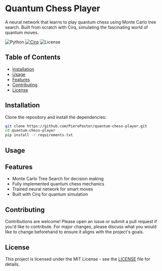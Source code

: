 # Quantum Chess Player

A neural network that learns to play quantum chess using Monte Carlo tree search. Built from scratch with Cirq, simulating the fascinating world of quantum moves.

![Python](https://img.shields.io/badge/Python-3.x-blue)
[![Cirq](https://img.shields.io/badge/Cirq-1.4-orange)](https://quantumai.google/cirq)
![License](https://img.shields.io/badge/License-MIT-green)

## Table of Contents
- [Installation](#installation)
- [Usage](#usage)
- [Features](#features)
- [Contributing](#contributing)
- [License](#license)

## Installation
Clone the repository and install the dependencies:

```bash
git clone https://github.com/PieroPastor/quantum-chess-player.git
cd quantum-chess-player
pip install -r requirements.txt
```
## Usage

## Features
- Monte Carlo Tree Search for decision making
- Fully implemented quantum chess mechanics
- Trained neural network for smart moves
- Built with Cirq for quantum simulation

## Contributing
Contributions are welcome! Please open an issue or submit a pull request if you'd like to contribute. For major changes, please discuss what you would like to change beforehand to ensure it aligns with the project's goals.

## License
This project is licensed under the MIT License - see the [LICENSE](LICENSE) file for details.

